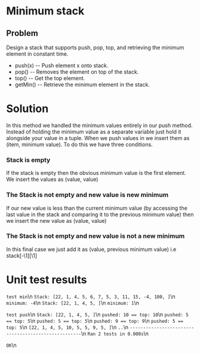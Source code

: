 # Minimum stack
## Problem
Design a stack that supports push, pop, top, and retrieving the minimum
element in constant time.
- push(x) -- Push element x onto stack.
- pop() -- Removes the element on top of the stack.
- top() -- Get the top element.
- getMin() -- Retrieve the minimum element in the stack.

# Solution
In this method we handled the minimum values entirely in our push method. Instead of holding the minimum value as a separate variable just hold it alongside your value in a tuple. When we push values in we
insert them as (item, minimum value). To do this we have three conditions.
### Stack is empty
If the stack is empty then the obvious minimum value is the first element.
We insert the values as (value, value)
### The Stack is not empty and new value is new minimum
If our new value is less than the current minimum value (by accessing
the last value in the stack and comparing it to the previous
minimum value) then we insert the new value as (value, value)
### The Stack is not empty and new value is not a new minimum
In this final case we just add it as (value, previous minimum value) i.e stack\[\-\1\]\[\1\]

# Unit test results
`test min`\n
`Stack: [22, 1, 4, 5, 6, 7, 5, 3, 11, 15, -4, 100, ]`\n
`minimum: -4`\n
`Stack: [22, 1, 4, 5, ]`\n
`minimum: 1`\n

`test push`\n
`Stack: [22, 1, 4, 5, ]`\n
`pushed: 10 == top: 10`\n
`pushed: 5 == top: 5`\n
`pushed: 5 == top: 5`\n
`pushed: 9 == top: 9`\n
`pushed: 5 == top: 5`\n
`[22, 1, 4, 5, 10, 5, 5, 9, 5, ]`\n
`..`\n
`----------------------------------------------------`\n
`Ran 2 tests in 0.000s`\n

`OK`\n
